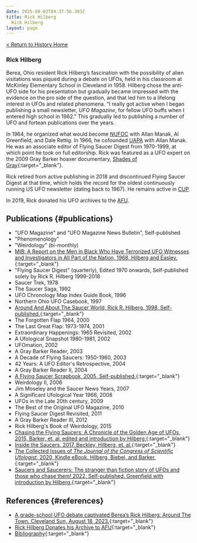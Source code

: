 ```yaml
---
date: 2025-08-02T04:37:56.303Z
title: Rick Hilberg
  Rick Hilberg
layout: page
---
```


[< Return to History Home](/History-TriState)

### Rick Hilberg
 Berea, Ohio resident Rick Hilberg’s fascination with the possibility of alien visitations was piqued during a debate on UFOs, held in his classroom at McKinley Elementary School in Cleveland in 1958. Hilberg chose the anti-UFO side for his presentation but gradually became impressed with the evidence on the pro side of the question, and that led him to a lifelong interest in UFOs and related phenomena.
 “I really got active when I began publishing a small newsletter, *UFO Magazine*, for fellow UFO buffs when I entered high school in 1962.” This gradually led to publishing a number of UFO and fortean publications over the years.
 
 In 1964, he organized what would become [NUFOC](NUFOC) with Allan Manak, Al Greenfield, and Dale Rettig. In 1966, he cofounded [UAPA](UAPA) with Allan Manak. He was an associate editor of Flying Saucer Digest from 1970-1999, at which point he took on full editorship. Rick was featured as a UFO expert on the 2009 Gray Barker hoaxer documentary, [Shades of Gray](https://www.imdb.com/title/tt1504700/?ref_=nm_knf_t_1){:target="_blank"}.
 
 Rick retired from active publishing in 2018 and discontinued Flying Saucer Digest at that time, which holds the record for the oldest continuously running US UFO newsletter (dating back to 1967). He remains active in [CUP](CUP). 

In 2019, Rick donated his UFO archives to the [AFU](AFU).

Publications {#publications}
------------
- "UFO Magazine" and "UFO Magazine News Bulletin", Self-published
- "Phenomenology"
- "Weirdology" (bi-monthly)
- [MIB: A Report on the Men in Black Who Have Terrorized UFO Witnesses and Investigators in All Part of the Nation, 1968, Hilberg and Easley.](https://www.scribd.com/document/18265837/MIB-By-Robert-S-Easley-Rick-R-Hilberg-1968){:target="_blank"}
- "Flying Saucer Digest" (quarterly), Edited 1970 onwards, Self-published solely by Rick R. Hilberg 1999-2018
- Saucer Trek, 1978
- The Saucer Saga, 1992
- UFO Chronology Map Index Guide Book, 1996
- Northern Ohio UFO Casebook, 1997
- [Around And About The Saucer World, Rick R. Hilberg, 1998, Self-published.](https://www.abebooks.com/first-edition/Around-Saucer-World-Hilberg-Rick-R/12569942934/bd){:target="_blank"}
- The Forgotten Flap 1964, 2000
- The Last Great Flap: 1973-1974, 2001
- Extraordinary Happenings: 1965 Revisited, 2002
- A Ufological Snapshot 1980-1981, 2002
- UFOmation, 2002
- A Gray Barker Reader, 2003
- A Decade of Flying Saucers: 1950-1960, 2003
- 42 Years: A UFO Editor's Retrospective, 2004
- A Gray Barker Reader II, 2004
- [A Flying Saucer Scrapbook, 2005, Self-published.](https://amzn.to/45k6IHE){:target="_blank"}
- Weirdology II, 2006
- Jim Moseley and the Saucer News Years, 2007
- A Significant Ufological Year 1966, 2008
- UFOs in the Late 20th century, 2009
- The Best of the Original UFO Magazine, 2010
- Flying Saucer Digest Revisited, 2011
- A Gray Barker Reader III, 2012
- Rick Hilberg's Book of Weirdology, 2015
- [Chasing the Flying Saucers: A Chronicle of the Golden Age of UFOs, 2015, Barker, et. al. edited and introduction by Hilberg.](https://amzn.to/4lei8my){:target="_blank"}
- [Inside the Saucers, 2017. Beckley, Hilberg, et. al.](https://amzn.to/4l9OOxi){:target="_blank"}
- [The Collected Issues of *The Journal of the Congress of Scientific Ufologist*, 2020, Kindle eBook. Hilberg, Biebel, and Barker.](https://amzn.to/45lkcTS){:target="_blank"}
- [Saucers and Saucerers: The stranger than fiction story of UFOs and those who chase them! 2022, Self-published. Greenfield with introduction by Hilberg.](https://amzn.to/450Bhn0){:target="_blank"}

References {#references}
----------
- [A grade-school UFO debate captivated Berea’s Rick Hilberg: Around The Town. Cleveland Sun, August 18, 2023.](https://www.cleveland.com/berea/2023/08/a-grade-school-ufo-debate-captivated-bereas-rick-hilberg-around-the-town.html){:target="_blank"}
- [Rick Hilberg Donates his Archive to AFU](https://www.afu.se/rick-hilberg-donates-his-archive-to-afu/){:target="_blank"}
- [Bibliography](https://www.libriufo.it/collediz.php?keybook=ING12918&us_id=ospite&prg=&criterio=%22%22){:target="_blank"}
